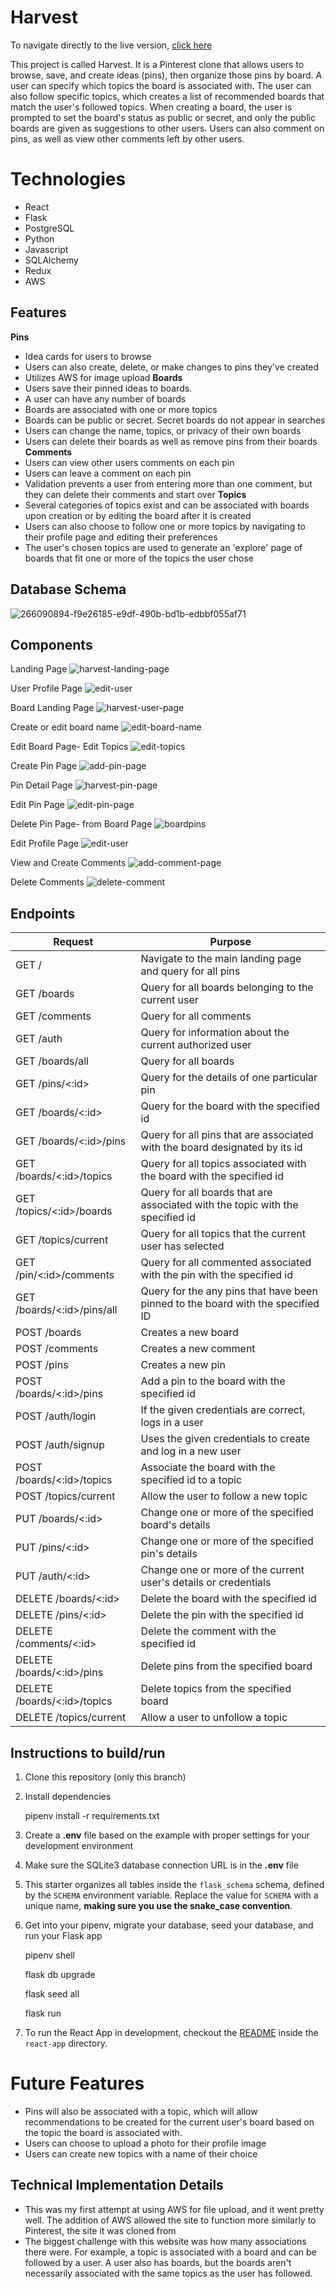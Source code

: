 # Harvest
To navigate directly to the live version, [click here](https://harvest-aa.onrender.com/)

This project is called Harvest. It is a Pinterest clone that allows users to browse, save, and create ideas (pins), then organize those pins by board. A user can specify which topics the board is associated with. The user can also follow specific topics, which creates a list of recommended boards that match the user's followed topics. When creating a board, the user is prompted to set the board's status as public or secret, and only the public boards are given as suggestions to other users. Users can also comment on pins, as well as view other comments left by other users.


# Technologies
 - React
 - Flask
 - PostgreSQL
 - Python
 - Javascript
 - SQLAlchemy
 - Redux
 - AWS
 

## Features
**Pins**
 - Idea cards for users to browse
 - Users can also create, delete, or make changes to pins they've created
 - Utilizes AWS for image upload
**Boards**
 - Users save their pinned ideas to boards. 
 - A user can have any number of boards
 - Boards are associated with one or more topics
 - Boards can be public or secret. Secret boards do not appear in searches
 - Users can change the name, topics, or privacy of their own boards
 - Users can delete their boards as well as remove pins from their boards
**Comments**
 - Users can view other users comments on each pin
 - Users can leave a comment on each pin
 - Validation prevents a user from entering more than one comment, but they can delete their comments and start over
**Topics**
 - Several categories of topics exist and can be associated with boards upon creation or by editing the board after it is created
 - Users can also choose to follow one or more topics by navigating to their profile page and editing their preferences
 - The user's chosen topics are used to generate an 'explore' page of boards that fit one or more of the topics the user chose
 
## Database Schema
![266090894-f9e26185-e9df-490b-bd1b-edbbf055af71](https://github.com/ez111640/Harvest-AA/assets/126621503/0732e3e8-6a82-42ba-ac5d-4fd0e1955d1d)

## Components

Landing Page
![harvest-landing-page](https://github.com/ez111640/Harvest-AA/assets/126621503/551b1cf0-8d25-4269-99dd-8257b18fbfb6)

User Profile Page
![edit-user](https://github.com/ez111640/Harvest-AA/assets/126621503/fbaecbfe-b0fe-44b2-8563-77e00f8a7ad5)

Board Landing Page
![harvest-user-page](https://github.com/ez111640/Harvest-AA/assets/126621503/f87d4a4e-9e4a-41b7-b81b-83adceb89ede)

Create or edit board name 
![edit-board-name](https://github.com/ez111640/Harvest-AA/assets/126621503/2361abff-87b4-4e37-b26e-44a548235d95)

Edit Board Page- Edit Topics
![edit-topics](https://github.com/ez111640/Harvest-AA/assets/126621503/2c7a0eee-4812-4c5e-af11-5817738c2c1d)

Create Pin Page
![add-pin-page](https://github.com/ez111640/Harvest-AA/assets/126621503/43549b70-9751-4ee1-a6ce-f429082f8a33)

Pin Detail Page
![harvest-pin-page](https://github.com/ez111640/Harvest-AA/assets/126621503/504caf79-a1b0-452c-a7b7-d1052ee29f7f)

Edit Pin Page
![edit-pin-page](https://github.com/ez111640/Harvest-AA/assets/126621503/f05f7d55-3cac-44ef-93db-06bb5efb9213)

Delete Pin Page- from Board Page
![boardpins](https://github.com/ez111640/Harvest-AA/assets/126621503/83d9a01c-cdf9-4fa9-ab14-77dcc29be563)

Edit Profile Page
![edit-user](https://github.com/ez111640/Harvest-AA/assets/126621503/65e3fc8a-c382-44c4-9226-3fa08df4c6b7)

View and Create Comments
![add-comment-page](https://github.com/ez111640/Harvest-AA/assets/126621503/83d4e15e-b072-4d11-961c-644cf878506a)

Delete Comments
![delete-comment](https://github.com/ez111640/Harvest-AA/assets/126621503/66f909a4-e0f7-480f-b725-fcf5acee7c71)

## Endpoints

| Request | Purpose |
|--|--|
|GET / | Navigate to the main landing page and query for all pins  |
|GET /boards| Query for all boards belonging to the current user|
|GET /comments| Query for all comments|
|GET /auth| Query for information about the current authorized user|
|GET /boards/all| Query for all boards|
|GET /pins/<:id> |  Query for the details of one particular pin|
|GET /boards/<:id>| Query for the board with the specified id|
|GET /boards/<:id>/pins| Query for all pins that are associated with the board designated by its id|
|GET /boards/<:id>/topics| Query for all topics associated with the board with the specified id
|GET /topics/<:id>/boards| Query for all boards that are associated with the topic with the specified id|
|GET /topics/current| Query for all topics that the current user has selected|
|GET /pin/<:id>/comments| Query for all commented associated with the pin with the specified id|
|GET /boards/<:id>/pins/all| Query for the any pins that have been pinned to the board with the specified ID|
|POST /boards| Creates a new board|
|POST /comments| Creates a new comment|
|POST /pins| Creates a new pin|
|POST /boards/<:id>/pins| Add a pin to the board with the specified id|
|POST /auth/login| If the given credentials are correct, logs in a user|
|POST /auth/signup| Uses the given credentials to create and log in a new user
|POST /boards/<:id>/topics| Associate the board with the specified id to a topic|
|POST /topics/current| Allow the user to follow a new topic|
|PUT /boards/<:id>| Change one or more of the specified board's details|
|PUT /pins/<:id>| Change one or more of the specified pin's details|
|PUT /auth/<:id>| Change one or more of the current user's details or credentials|
|DELETE /boards/<:id>| Delete the board with the specified id|
|DELETE /pins/<:id>| Delete the pin with the specified id|
|DELETE /comments/<:id>| Delete the comment with the specified id|
|DELETE /boards/<:id>/pins| Delete pins from the specified board|
|DELETE /boards/<:id>/topics| Delete topics from the specified board|
|DELETE /topics/current | Allow a user to unfollow a topic| 


##  Instructions to build/run

1.  Clone this repository (only this branch)
    
2.  Install dependencies
    
    pipenv install -r requirements.txt
    
3.  Create a  **.env**  file based on the example with proper settings for your development environment
    
4.  Make sure the SQLite3 database connection URL is in the  **.env**  file
    
5.  This starter organizes all tables inside the  `flask_schema`  schema, defined by the  `SCHEMA`  environment variable. Replace the value for  `SCHEMA`  with a unique name,  **making sure you use the snake_case convention**.
    
6.  Get into your pipenv, migrate your database, seed your database, and run your Flask app
    
    pipenv shell
    
    flask db upgrade
    
    flask seed all
    
    flask run
    
7.  To run the React App in development, checkout the  [README](https://github.com/samhandels/Samazon/blob/main/react-app/README.md)  inside the  `react-app`  directory.


# Future Features
 - Pins will also be associated with a topic, which will allow recommendations to be created for the current user's board based on the topic the board is associated with.
 - Users can choose to upload a photo for their profile image
 - Users can create new topics with a name of their choice
 

## Technical Implementation Details

 - This was my first attempt at using AWS for file upload, and it went pretty well. The addition of AWS allowed the site to function more similarly to Pinterest, the site it was cloned from
 - The biggest challenge with this website was how many associations there were. For example, a topic is associated with a board and can be followed by a user.  A user also has boards, but the boards aren't necessarily associated with the same topics as the user has followed. 


